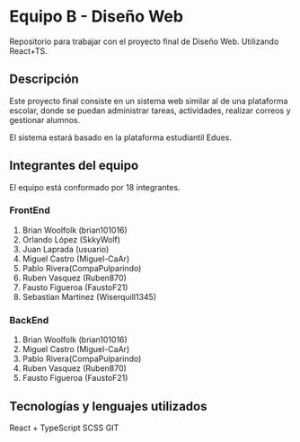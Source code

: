 # Equipo B - Diseño Web
Repositorio para trabajar con el proyecto final de Diseño Web. Utilizando React+TS.

## Descripción
Este proyecto final consiste en un sistema web similar al de una plataforma escolar, donde se puedan administrar tareas, actividades, realizar correos y gestionar alumnos.

El sistema estará basado en la plataforma estudiantil Edues.

## Integrantes del equipo
El equipo está conformado por 18 integrantes.

### FrontEnd
1. Brian Woolfolk (brian101016)
2. Orlando López (SkkyWolf)
3. Juan Laprada (usuario)
4. Miguel Castro (Miguel-CaAr)
5. Pablo Rivera(CompaPulparindo)
6. Ruben Vasquez (Ruben870)
7. Fausto Figueroa (FaustoF21)
8. Sebastian Martinez (Wiserquill1345)

### BackEnd
1. Brian Woolfolk (brian101016)
2. Miguel Castro (Miguel-CaAr)
3. Pablo Rivera(CompaPulparindo)
4. Ruben Vasquez (Ruben870)
5. Fausto Figueroa (FaustoF21)

## Tecnologías y lenguajes utilizados
React + TypeScript
SCSS
GIT
